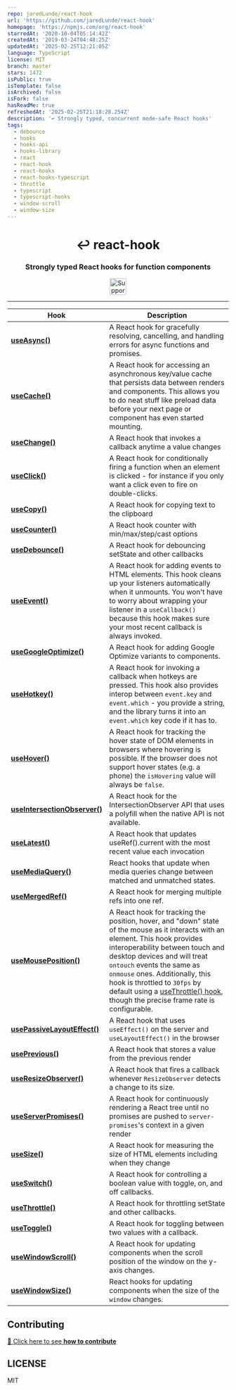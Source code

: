 ```yaml
---
repo: jaredLunde/react-hook
url: 'https://github.com/jaredLunde/react-hook'
homepage: 'https://npmjs.com/org/react-hook'
starredAt: '2020-10-04T05:14:42Z'
createdAt: '2019-03-24T04:48:25Z'
updatedAt: '2025-02-25T12:21:05Z'
language: TypeScript
license: MIT
branch: master
stars: 1472
isPublic: true
isTemplate: false
isArchived: false
isFork: false
hasReadMe: true
refreshedAt: '2025-02-25T21:18:28.254Z'
description: '↩ Strongly typed, concurrent mode-safe React hooks'
tags:
  - debounce
  - hooks
  - hooks-api
  - hooks-library
  - react
  - react-hook
  - react-hooks
  - react-hooks-typescript
  - throttle
  - typescript
  - typescript-hooks
  - window-scroll
  - window-size
---
```


<div align="center">
  <h1 align="center">
    ↩ react-hook
  </h1>
  <h3>
    Strongly typed React hooks for function components
  </h3>

  <div align="center">
    <a href="https://flexstack.com"><img src="https://flexstack.com/images/supported-by-flexstack.svg?v1" height="38" alt="Supported by FlexStack"></a>
  </div>
</div>
<hr>

| Hook                                                                   | Description                                                                                                                                                                                                                                                                                                                                                                                                                                                     |
| ---------------------------------------------------------------------- | --------------------------------------------------------------------------------------------------------------------------------------------------------------------------------------------------------------------------------------------------------------------------------------------------------------------------------------------------------------------------------------------------------------------------------------------------------------- |
| [**useAsync()**](packages/async#readme)                                | A React hook for gracefully resolving, cancelling, and handling errors for async functions and promises.                                                                                                                                                                                                                                                                                                                                                        |
| [**useCache()**](packages/cache#readme)                                | A React hook for accessing an asynchronous key/value cache that persists data between renders and components. This allows you to do neat stuff like preload data before your next page or component has even started mounting.                                                                                                                                                                                                                                  |
| [**useChange()**](packages/change#readme)                              | A React hook that invokes a callback anytime a value changes                                                                                                                                                                                                                                                                                                                                                                                                    |
| [**useClick()**](packages/click#readme)                                | A React hook for conditionally firing a function when an element is clicked - for instance if you only want a click even to fire on double-clicks.                                                                                                                                                                                                                                                                                                              |
| [**useCopy()**](packages/copy#readme)                                  | A React hook for copying text to the clipboard                                                                                                                                                                                                                                                                                                                                                                                                                  |
| [**useCounter()**](packages/counter#readme)                            | A React hook counter with min/max/step/cast options                                                                                                                                                                                                                                                                                                                                                                                                             |
| [**useDebounce()**](packages/debounce#readme)                          | A React hook for debouncing setState and other callbacks                                                                                                                                                                                                                                                                                                                                                                                                        |
| [**useEvent()**](packages/event#readme)                                | A React hook for adding events to HTML elements. This hook cleans up your listeners automatically when it unmounts. You won't have to worry about wrapping your listener in a `useCallback()` because this hook makes sure your most recent callback is always invoked.                                                                                                                                                                                         |
| [**useGoogleOptimize()**](packages/google-optimize#readmee)            | A React hook for adding Google Optimize variants to components.                                                                                                                                                                                                                                                                                                                                                                                                 |
| [**useHotkey()**](packages/hotkey#readme)                              | A React hook for invoking a callback when hotkeys are pressed. This hook also provides interop between `event.key` and `event.which` - you provide a string, and the library turns it into an `event.which` key code if it has to.                                                                                                                                                                                                                              |
| [**useHover()**](packages/hover#readme)                                | A React hook for tracking the hover state of DOM elements in browsers where hovering is possible. If the browser does not support hover states (e.g. a phone) the `isHovering` value will always be `false`.                                                                                                                                                                                                                                                    |
| [**useIntersectionObserver()**](packages/intersection-observer#readme) | A React hook for the IntersectionObserver API that uses a polyfill when the native API is not available.                                                                                                                                                                                                                                                                                                                                                        |
| [**useLatest()**](packages/latest#readme)                              | A React hook that updates useRef().current with the most recent value each invocation                                                                                                                                                                                                                                                                                                                                                                           |
| [**useMediaQuery()**](packages/media-query#readme)                     | React hooks that update when media queries change between matched and unmatched states.                                                                                                                                                                                                                                                                                                                                                                         |
| [**useMergedRef()**](packages/merged-ref#readme)                       | A React hook for merging multiple refs into one ref.                                                                                                                                                                                                                                                                                                                                                                                                            |
| [**useMousePosition()**](packages/mouse-position#readme)               | A React hook for tracking the position, hover, and "down" state of the mouse as it interacts with an element. This hook provides interoperability between touch and desktop devices and will treat `ontouch` events the same as `onmouse` ones. Additionally, this hook is throttled to `30fps` by default using a [useThrottle() hook](https://github.com/jaredLunde/react-hook/tree/master/packages/throttle), though the precise frame rate is configurable. |
| [**usePassiveLayoutEffect()**](packages/passive-layout-effect#readme)  | A React hook that uses `useEffect()` on the server and `useLayoutEffect()` in the browser                                                                                                                                                                                                                                                                                                                                                                       |
| [**usePrevious()**](packages/previous#readme)                          | A React hook that stores a value from the previous render                                                                                                                                                                                                                                                                                                                                                                                                       |
| [**useResizeObserver()**](packages/resize-observer#readme)             | A React hook that fires a callback whenever `ResizeObserver` detects a change to its size.                                                                                                                                                                                                                                                                                                                                                                      |
| [**useServerPromises()**](packages/server-promises#readme)             | A React hook for continuously rendering a React tree until no promises are pushed to `server-promises`'s context in a given render                                                                                                                                                                                                                                                                                                                              |
| [**useSize()**](packages/size#readme)                                  | A React hook for measuring the size of HTML elements including when they change                                                                                                                                                                                                                                                                                                                                                                                 |
| [**useSwitch()**](packages/switch#readme)                              | A React hook for controlling a boolean value with toggle, on, and off callbacks.                                                                                                                                                                                                                                                                                                                                                                                |
| [**useThrottle()**](packages/throttle#readme)                          | A React hook for throttling setState and other callbacks.                                                                                                                                                                                                                                                                                                                                                                                                       |
| [**useToggle()**](packages/toggle#readme)                              | A React hook for toggling between two values with a callback.                                                                                                                                                                                                                                                                                                                                                                                                   |
| [**useWindowScroll()**](packages/window-scroll#readme)                 | A React hook for updating components when the scroll position of the window on the y-axis changes.                                                                                                                                                                                                                                                                                                                                                              |
| [**useWindowSize()**](packages/window-size#readme)                     | React hooks for updating components when the size of the `window` changes.                                                                                                                                                                                                                                                                                                                                                                                      |
## Contributing

[👋 Click here to see **how to contribute**](./CONTRIBUTING.md)

## LICENSE

MIT
